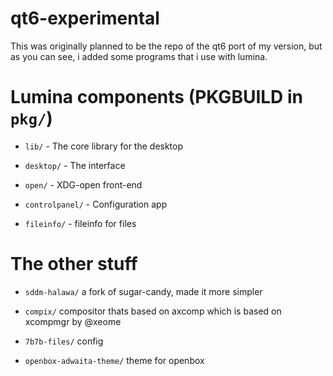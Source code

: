 # qt6-experimental

This was originally planned to be the repo of the qt6 port of my version, but as you can see, i added some programs that i use with lumina.

# Lumina components (PKGBUILD in `pkg/`)

- `lib/` - The core library for the desktop

- `desktop/` - The interface

- `open/` - XDG-open front-end

- `controlpanel/` - Configuration app

- `fileinfo/` - fileinfo for files

# The other stuff

- `sddm-halawa/` a fork of sugar-candy, made it more simpler

- `compix/` compositor thats based on axcomp which is based on xcompmgr by @xeome

- `7b7b-files/` config

- `openbox-adwaita-theme/` theme for openbox
